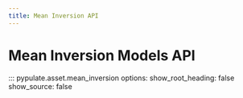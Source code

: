 ```yaml
---
title: Mean Inversion API
---
```


# Mean Inversion Models API

::: pypulate.asset.mean_inversion
    options:
      show_root_heading: false
      show_source: false 